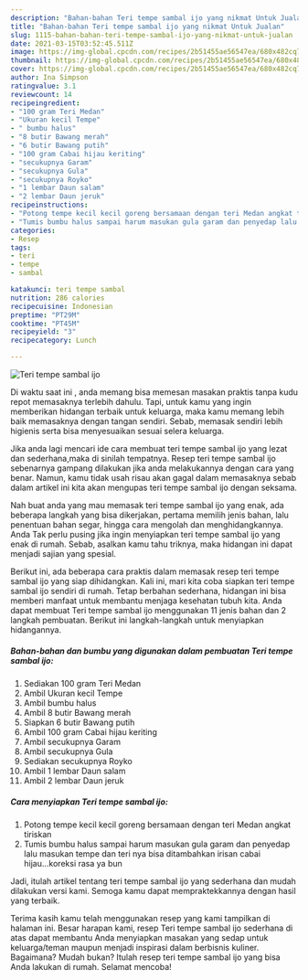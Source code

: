 ```yaml
---
description: "Bahan-bahan Teri tempe sambal ijo yang nikmat Untuk Jualan"
title: "Bahan-bahan Teri tempe sambal ijo yang nikmat Untuk Jualan"
slug: 1115-bahan-bahan-teri-tempe-sambal-ijo-yang-nikmat-untuk-jualan
date: 2021-03-15T03:52:45.511Z
image: https://img-global.cpcdn.com/recipes/2b51455ae56547ea/680x482cq70/teri-tempe-sambal-ijo-foto-resep-utama.jpg
thumbnail: https://img-global.cpcdn.com/recipes/2b51455ae56547ea/680x482cq70/teri-tempe-sambal-ijo-foto-resep-utama.jpg
cover: https://img-global.cpcdn.com/recipes/2b51455ae56547ea/680x482cq70/teri-tempe-sambal-ijo-foto-resep-utama.jpg
author: Ina Simpson
ratingvalue: 3.1
reviewcount: 14
recipeingredient:
- "100 gram Teri Medan"
- "Ukuran kecil Tempe"
- " bumbu halus"
- "8 butir Bawang merah"
- "6 butir Bawang putih"
- "100 gram Cabai hijau keriting"
- "secukupnya Garam"
- "secukupnya Gula"
- "secukupnya Royko"
- "1 lembar Daun salam"
- "2 lembar Daun jeruk"
recipeinstructions:
- "Potong tempe kecil kecil goreng bersamaan dengan teri Medan angkat tiriskan"
- "Tumis bumbu halus sampai harum masukan gula garam dan penyedap lalu masukan tempe dan teri nya bisa ditambahkan irisan cabai hijau...koreksi rasa ya bun"
categories:
- Resep
tags:
- teri
- tempe
- sambal

katakunci: teri tempe sambal 
nutrition: 286 calories
recipecuisine: Indonesian
preptime: "PT29M"
cooktime: "PT45M"
recipeyield: "3"
recipecategory: Lunch

---
```



![Teri tempe sambal ijo](https://img-global.cpcdn.com/recipes/2b51455ae56547ea/680x482cq70/teri-tempe-sambal-ijo-foto-resep-utama.jpg)

Di waktu  saat ini , anda memang bisa memesan masakan praktis tanpa kudu repot memasaknya terlebih dahulu. Tapi, untuk kamu yang ingin memberikan hidangan terbaik untuk keluarga, maka kamu memang lebih baik memasaknya dengan tangan sendiri. Sebab, memasak sendiri lebih higienis serta bisa menyesuaikan sesuai selera keluarga.

Jika anda lagi mencari ide cara membuat teri tempe sambal ijo yang lezat dan sederhana,maka di sinilah tempatnya. Resep teri tempe sambal ijo  sebenarnya gampang dilakukan jika anda melakukannya dengan cara yang benar. Namun, kamu tidak usah risau akan gagal dalam memasaknya 
sebab dalam artikel ini kita akan mengupas teri tempe sambal ijo dengan seksama.  



Nah buat anda yang mau memasak teri tempe sambal ijo yang enak, ada beberapa langkah yang bisa dikerjakan, pertama memilih jenis bahan, lalu penentuan bahan segar, hingga cara mengolah dan menghidangkannya. Anda Tak perlu pusing jika ingin menyiapkan teri tempe sambal ijo yang enak di rumah. Sebab, asalkan kamu  tahu triknya, maka hidangan ini dapat menjadi sajian yang spesial.

Berikut ini, ada beberapa cara praktis  dalam memasak resep teri tempe sambal ijo yang siap dihidangkan. Kali ini, mari kita coba siapkan teri tempe sambal ijo sendiri di rumah. Tetap berbahan sederhana, hidangan ini bisa memberi manfaat untuk membantu menjaga kesehatan tubuh kita. Anda dapat membuat Teri tempe sambal ijo menggunakan 11 jenis bahan dan 2 langkah pembuatan. Berikut ini langkah-langkah untuk menyiapkan hidangannya.

<!--inarticleads1-->

##### Bahan-bahan dan bumbu yang digunakan dalam pembuatan Teri tempe sambal ijo:

1. Sediakan 100 gram Teri Medan
1. Ambil Ukuran kecil Tempe
1. Ambil  bumbu halus
1. Ambil 8 butir Bawang merah
1. Siapkan 6 butir Bawang putih
1. Ambil 100 gram Cabai hijau keriting
1. Ambil secukupnya Garam
1. Ambil secukupnya Gula
1. Sediakan secukupnya Royko
1. Ambil 1 lembar Daun salam
1. Ambil 2 lembar Daun jeruk




<!--inarticleads2-->

##### Cara menyiapkan Teri tempe sambal ijo:

1. Potong tempe kecil kecil goreng bersamaan dengan teri Medan angkat tiriskan
1. Tumis bumbu halus sampai harum masukan gula garam dan penyedap lalu masukan tempe dan teri nya bisa ditambahkan irisan cabai hijau...koreksi rasa ya bun




Jadi, itulah artikel tentang  teri tempe sambal ijo  yang sederhana dan mudah dilakukan versi kami. Semoga kamu dapat mempraktekkannya dengan hasil yang terbaik. 

Terima kasih kamu telah menggunakan resep yang kami tampilkan di halaman ini. Besar harapan kami, resep  Teri tempe sambal ijo sederhana di atas dapat membantu Anda menyiapkan masakan yang sedap untuk keluarga/teman maupun menjadi inspirasi dalam berbisnis kuliner. Bagaimana? Mudah bukan? Itulah resep teri tempe sambal ijo yang bisa Anda lakukan di rumah. Selamat mencoba!

